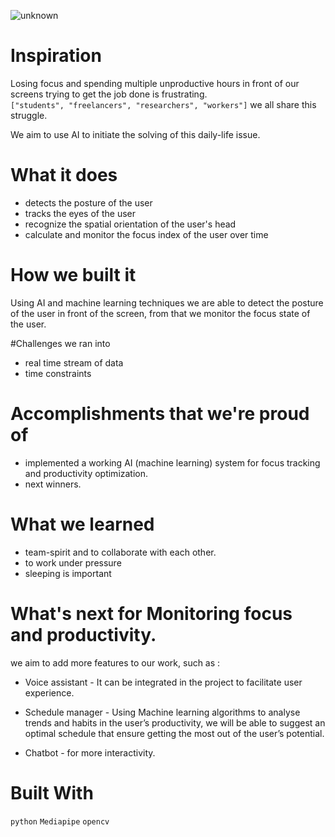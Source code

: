 ![unknown](https://user-images.githubusercontent.com/84399880/142723826-6b77bd6a-2839-4a4b-a873-d44445d02c16.png)

# Inspiration
Losing focus and spending multiple unproductive hours in front of our screens trying to get the job done is frustrating.
\
```["students", "freelancers", "researchers", "workers"]``` we all share this struggle.
  
We aim to use AI to initiate the solving of this daily-life issue.

# What it does
* detects the posture of the user
* tracks the eyes of the user
* recognize the spatial orientation of the user's head
* calculate and monitor the focus index of the user over time

# How we built it
Using AI and machine learning techniques we are able to detect the posture of the user in front of the screen, from that we monitor the focus state of the user.

#Challenges we ran into
* real time stream of data
* time constraints

# Accomplishments that we're proud of
* implemented a working AI (machine learning) system for focus tracking and productivity optimization.
* next winners.

# What we learned
* team-spirit and to collaborate with each other.
* to work under pressure
* sleeping is important

# What's next for Monitoring focus and productivity.
we aim to add more features to our work, such as :

* Voice assistant - It can be integrated in the project to facilitate user experience.

* Schedule manager - Using Machine learning algorithms to analyse trends and habits in the user’s productivity, we will be able to suggest an optimal schedule that ensure getting the most out of the user’s potential.

* Chatbot - for more interactivity.

# Built With

`python` `Mediapipe` `opencv`


